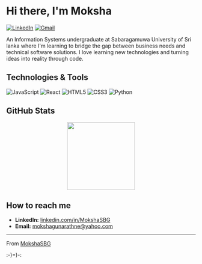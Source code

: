 # Hi there, I'm Moksha

<!--[![Portfolio](https://img.shields.io/badge/portfolio-%23000000.svg?style=for-the-badge&logo=react&logoColor=white)](https://your-portfolio-website.com)-->
[![LinkedIn](https://img.shields.io/badge/linkedin-%230077B5.svg?style=for-the-badge&logo=linkedin&logoColor=white)](https://www.linkedin.com/in/MokshaSBG/)
[![Gmail](https://img.shields.io/badge/Gmail-D14836?style=for-the-badge&logo=gmail&logoColor=white)](mailto:youremail@gmail.com)

An Information Systems undergraduate at Sabaragamuwa University of Sri lanka where I'm learning to bridge the gap between business needs and technical software solutions. I love learning new technologies and turning ideas into reality through code.

## Technologies & Tools

![JavaScript](https://img.shields.io/badge/javascript-%23323330.svg?style=for-the-badge&logo=javascript&logoColor=%23F7DF1E)
![React](https://img.shields.io/badge/react-%2320232a.svg?style=for-the-badge&logo=react&logoColor=%2361DAFB)
![HTML5](https://img.shields.io/badge/html5-%23E34F26.svg?style=for-the-badge&logo=html5&logoColor=white)
![CSS3](https://img.shields.io/badge/css3-%231572B6.svg?style=for-the-badge&logo=css3&logoColor=white)
![Python](https://img.shields.io/badge/python-3670A0?style=for-the-badge&logo=python&logoColor=ffdd54)

## GitHub Stats

<p align="center">
  <a href="https://github.com/MokshaSBG">
    <img height="180em" src="https://github-readme-stats.vercel.app/api?username=MokshaSBG&show_icons=true&theme=graywhite&hide_border=true" />
    <!--<img height="180em" src="https://github-readme-stats.vercel.app/api/top-langs/?username=MokshaSBG&layout=compact&theme=radical&hide_border=true" />-->
  </a>
</p>

## How to reach me

- **LinkedIn:** [linkedin.com/in/MokshaSBG](https://www.linkedin.com/in/MokshaSBG/)
- **Email:** [mokshagunarathne@yahoo.com](mailto:mokshagunarathne@yahoo.com)

---

From [MokshaSBG](https://github.com/MokshaSBG)

:-)=)-:
